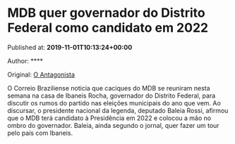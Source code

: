 
# MDB quer governador do Distrito Federal como candidato em 2022

Published at: **2019-11-01T10:13:24+00:00**

Author: ****

Original: [O Antagonista](https://www.oantagonista.com/brasil/mdb-quer-governador-do-distrito-federal-como-candidato-em-2022/)

O Correio Braziliense noticia que caciques do MDB se reuniram nesta semana na casa de Ibaneis Rocha, governador do Distrito Federal, para discutir os rumos do partido nas eleições municipais do ano que vem.
Ao discursar, o presidente nacional da legenda, deputado Baleia Rossi, afirmou que o MDB terá candidato à Presidência em 2022 e colocou a mão no ombro do governador.
Baleia, ainda segundo o jornal, quer fazer um tour pelo país com Ibaneis.
